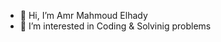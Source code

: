 - 👋 Hi, I’m Amr Mahmoud Elhady
- 👀 I’m interested in Coding & Solvinig problems


<!---
AmrElhady11/AmrElhady11 is a ✨ special ✨ repository because its `README.md` (this file) appears on your GitHub profile.
You can click the Preview link to take a look at your changes.
--->
